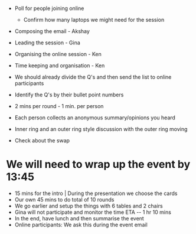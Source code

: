 #
- Poll for people joining online
	- Confirm how many laptops we might need for the session
- Composing the email - Akshay
- Leading the session - Gina
- Organising the online session - Ken
- Time keeping and organisation - Ken
- We should already divide the Q's and then send the list to online participants
- Identify the Q's by their bullet point numbers

 - 2 mins per round - 1 min. per person
 - Each person collects an anonymous summary/opinions you heard
 - Inner ring and an outer ring style discussion with the outer ring moving
 - Check about the swap


# We will need to wrap up the event by 13:45
- 15 mins for the intro | During the presentation we choose the cards
- Our own 45 mins to do total of 10 rounds
- We go earlier and setup the things with 6 tables and 2 chairs
- Gina will not participate and monitor the time ETA -- 1 hr 10 mins
- In the end, have lunch and then summarise the event
- Online participants: We ask this during the event email
 



